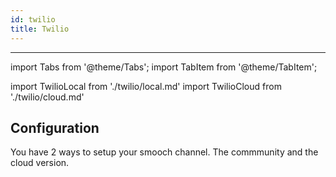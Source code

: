 ```yaml
---
id: twilio
title: Twilio
---
```


---

import Tabs from '@theme/Tabs';
import TabItem from '@theme/TabItem';

import TwilioLocal from './twilio/local.md'
import TwilioCloud from './twilio/cloud.md'

## Configuration

You have 2 ways to setup your smooch channel. The commmunity and the cloud version.

<Tabs>
<TabItem value="community" label="Local deployment" default>
<TwilioLocal/>
</TabItem>
<TabItem value="cloud" label="Cloud deployment (beta)">
<TwilioCloud/>
</TabItem>
</Tabs>
